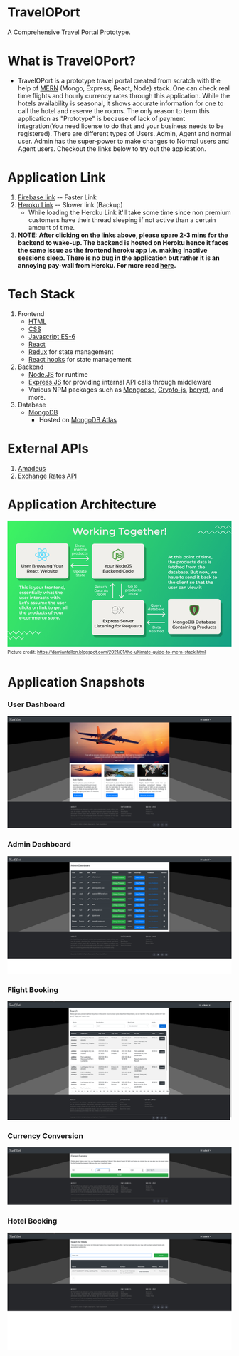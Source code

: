 # TravelOPort
A Comprehensive Travel Portal Prototype.

# What is TravelOPort?
- TravelOPort is a prototype travel portal created from scratch with the help of [MERN](https://www.mongodb.com/mern-stack) (Mongo, Express, React, Node) stack. One can check real time flights and hourly currency rates through this application. While the hotels availability is seasonal, it shows accurate information for one to call the hotel and reserve the rooms.  The only reason to term this application as "Prototype" is because of lack of payment integration(You need license to do that and your business needs to be registered). There are different types of Users. Admin, Agent and normal user. Admin has the super-power to make changes to Normal users and Agent users. Checkout the links below to try out the application. 
# Application Link

1. [Firebase link](https://travel-o-port.web.app) -- Faster Link 
2. [Heroku Link](https://traveloport.herokuapp.com/) -- Slower link (Backup)
    - While loading the Heroku Link it'll take some time since non premium customers have their thread sleeping if not active than a certain amount of time. 
3. **NOTE: After clicking on the links above, please spare 2-3 mins for the backend to wake-up. The backend is hosted on Heroku hence it faces the same issue as the frontend heroku app i.e. making inactive sessions sleep. There is 
no bug in the application but rather it is an annoying pay-wall from Heroku. For more read [here](https://devcenter.heroku.com/articles/dynos#dyno-sleeping).**

# Tech Stack
1. Frontend 
    - [HTML](https://en.wikipedia.org/wiki/HTML5)
    - [CSS](https://en.wikipedia.org/wiki/CSS)
    - [Javascript ES-6](https://developer.mozilla.org/en-US/docs/Web/javascript)
    - [React](https://reactjs.org/)
    - [Redux](https://redux.js.org/) for state management 
    - [React hooks](https://reactjs.org/docs/hooks-intro.html) for state management
2. Backend
    - [Node.JS](https://nodejs.org/en/) for runtime
    - [Express.JS](https://expressjs.com/) for providing internal API calls through middleware
    - Various NPM packages such as [Mongoose](https://mongoosejs.com/), [Crypto-js](https://www.npmjs.com/package/crypto-js), [bcrypt](https://en.wikipedia.org/wiki/Bcrypt), and more. 
3. Database
    - [MongoDB](https://www.mongodb.com/) 
        - Hosted on [MongoDB Atlas](https://www.mongodb.com/cloud/atlas)

# External APIs 
1. [Amadeus](https://developers.amadeus.com/)
2. [Exchange Rates API](https://api.exchangeratesapi.io/)

# Application Architecture 
![Image](/media/mern.png)
<br><sub><sup>Picture credit: https://damianfallon.blogspot.com/2021/01/the-ultimate-guide-to-mern-stack.html</sup></sub>

# Application Snapshots
### User Dashboard
![Image](/media/User-Dashboard.png)
### Admin Dashboard
![Image](/media/Admin-Dashboard.png)
### Flight Booking
![Image](/media/Flights.png)

### Currency Conversion
![Image](/media/Currency.png)
### Hotel Booking
![Image](/media/Hotels.png)
